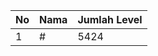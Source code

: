 | No | Nama            | Jumlah Level |
|----|-----------------|--------------|
| 1  | #    |    5424        |
